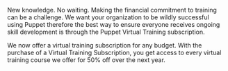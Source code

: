 New knowledge. No waiting. Making the financial commitment to training can be a challenge. We want your organization to be wildly successful using Puppet therefore the best way to ensure everyone receives ongoing skill development is through the Puppet Virtual Training subscription.

We now offer a virtual training subscription for any budget. With the purchase of a Virtual Training Subscription, you get access to every virtual training course we offer for 50% off over the next year.